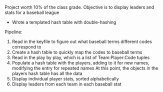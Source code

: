 Project worth 10% of the class grade.
Objective is to display leaders and stats for a baseball league
- Wrote a templated hash table with double-hashing

Pipeline:
1. Read in the keyfile to figure out what baseball terms different codes correspond to
2. Create a hash table to quickly map the codes to baseball terms
3. Read in the play by play, which is a list of Team:Player:Code tuples
4. Populate a hash table with the players, adding to it for new names, modifying the entry for repeated names
At this point, the objects in the players hash table has all the data
5. Display individual player stats, sorted alphabetically
6. Display leaders from each team in each baseball stat